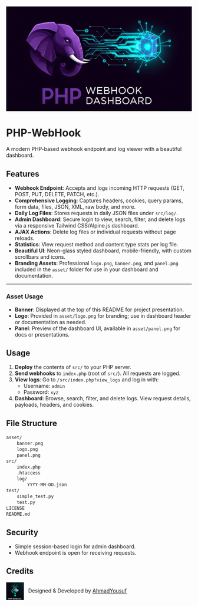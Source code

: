 


<p align="center">
	<img src="asset/banner.png" alt="Project Banner" width="600" />
</p>

# PHP-WebHook

A modern PHP-based webhook endpoint and log viewer with a beautiful dashboard.




## Features

- **Webhook Endpoint**: Accepts and logs incoming HTTP requests (GET, POST, PUT, DELETE, PATCH, etc.).
- **Comprehensive Logging**: Captures headers, cookies, query params, form data, files, JSON, XML, raw body, and more.
- **Daily Log Files**: Stores requests in daily JSON files under `src/log/`.
- **Admin Dashboard**: Secure login to view, search, filter, and delete logs via a responsive Tailwind CSS/Alpine.js dashboard.
- **AJAX Actions**: Delete log files or individual requests without page reloads.
- **Statistics**: View request method and content type stats per log file.
- **Beautiful UI**: Neon-glass styled dashboard, mobile-friendly, with custom scrollbars and icons.
- **Branding Assets**: Professional `logo.png`, `banner.png`, and `panel.png` included in the `asset/` folder for use in your dashboard and documentation.

---

### Asset Usage

- **Banner**: Displayed at the top of this README for project presentation.
- **Logo**: Provided in `asset/logo.png` for branding; use in dashboard header or documentation as needed.
- **Panel**: Preview of the dashboard UI, available in `asset/panel.png` for docs or presentations.



## Usage

1. **Deploy** the contents of `src/` to your PHP server.
2. **Send webhooks** to `index.php` (root of `src/`). All requests are logged.
3. **View logs**: Go to `/src/index.php?view_logs` and log in with:
	 - Username: `admin`
	 - Password: `xyz`
4. **Dashboard**: Browse, search, filter, and delete logs. View request details, payloads, headers, and cookies.


## File Structure

```
asset/
	banner.png
	logo.png
	panel.png
src/
	index.php
	.htaccess
	log/
		YYYY-MM-DD.json
test/
	simple_test.py
	test.py
LICENSE
README.md
```


## Security

- Simple session-based login for admin dashboard.
- Webhook endpoint is open for receiving requests.



## Credits

<p align="left">
	<img src="asset/logo.png" alt="Project Logo" width="48" style="vertical-align:middle; margin-right:8px;" />
	Designed & Developed by <a href="https://0xAhmadYousufcom" target="_blank">AhmadYousuf</a>
</p>